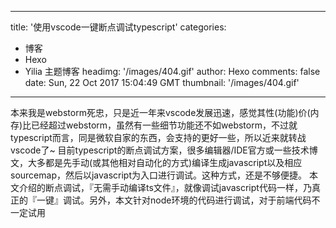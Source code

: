 
---
title: '使用vscode一键断点调试typescript'
categories: 
 - 博客
 - Hexo
 - Yilia 主题博客
headimg: '/images/404.gif'
author: Hexo
comments: false
date: Sun, 22 Oct 2017 15:04:49 GMT
thumbnail: '/images/404.gif'
---

<div>   
本来我是webstorm死忠，只是近一年来vscode发展迅速，感觉其性(功能)价(内存)比已经超过webstorm，虽然有一些细节功能还不如webstorm，不过就typescript而言，同是微软自家的东西，会支持的更好一些，所以近来就转战vscode了~
目前typescript的断点调试方案，很多编辑器/IDE官方或一些技术博文，大多都是先手动(或其他相对自动化的方式)编译生成javascript以及相应sourcemap，然后以javascript为入口进行调试。这种方式，还是不够便捷。
本文介绍的断点调试，『无需手动编译ts文件』，就像调试javascript代码一样，乃真正的『一键』调试。另外，本文针对node环境的代码进行调试，对于前端代码不一定试用
      
      
</div>
            
